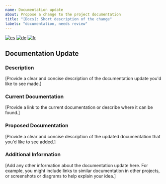 ```yaml
---
name: Documentation update
about: Propose a change to the project documentation
title: "[Docs]: Short description of the change"
labels: "documentation, needs review"
---
```


<!--
Multi-language documentation_update support
-->

[![es](https://img.shields.io/badge/lang-es-yellow.svg)](documentation_update.es.md)
[![de](https://img.shields.io/badge/lang-de-black.svg)](documentation_update.de.md)
[![fr](https://img.shields.io/badge/lang-fr-blue.svg)](documentation_update.fr.md)

## Documentation Update

### Description

[Provide a clear and concise description of the documentation update you'd like to see made.]

### Current Documentation

[Provide a link to the current documentation or describe where it can be found.]

### Proposed Documentation

[Provide a clear and concise description of the updated documentation that you'd like to see added.]

### Additional Information

[Add any other information about the documentation update here. For example, you might include links to similar documentation in other projects, or screenshots or diagrams to help explain your idea.]
